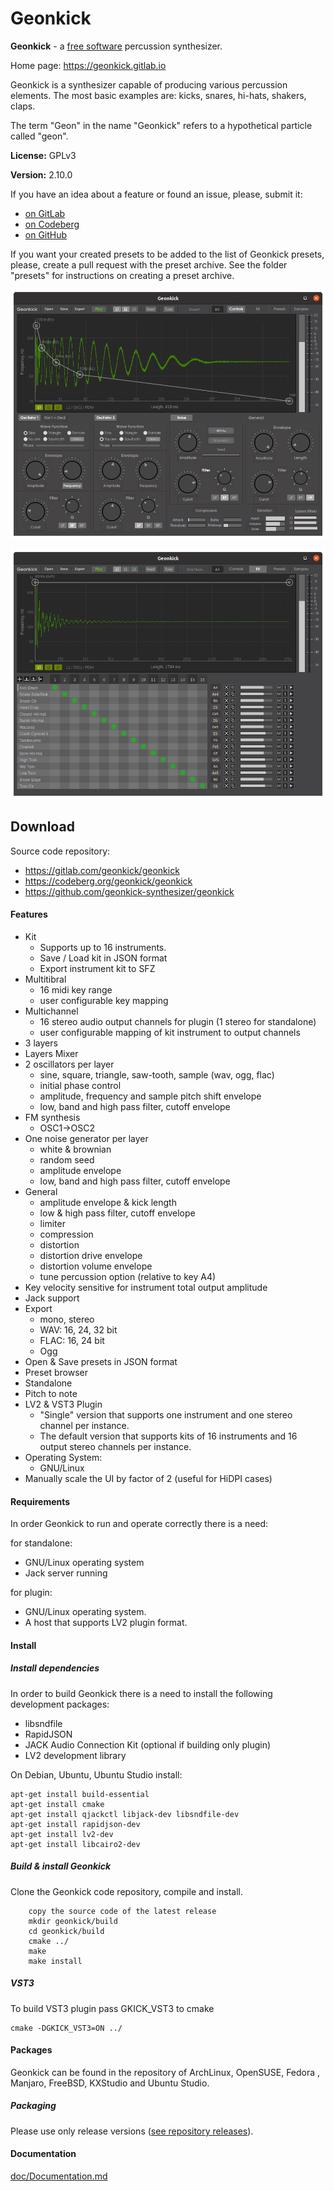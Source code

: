 # Geonkick

**Geonkick** - a [free software](https://www.gnu.org/philosophy/free-sw.en.html) percussion synthesizer.

Home page: https://geonkick.gitlab.io

Geonkick is a synthesizer capable of producing various percussion elements.
The most basic examples are: kicks, snares, hi-hats, shakers, claps.

The term "Geon" in the name "Geonkick" refers to a hypothetical particle called "geon".

**License:** GPLv3

**Version:** 2.10.0

If you have an idea about a feature or found an issue, please, submit it:

- [on GitLab](https://gitlab.com/geonkick/geonkick/issues)
- [on Codeberg](https://codeberg.org/geonkick/geonkick/issues)
- [on GitHub](https://github.com/Geonkick-Synthesizer/geonkick/issues)

If you want your created presets to be added to the list of Geonkick presets, please, create a pull request
with the preset archive.
See the folder "presets" for instructions on creating a preset archive.

![Screenshot](data/screenshot.png)

![Screenshot](data/screenshot_kit.png)

## Download

Source code repository:

- https://gitlab.com/geonkick/geonkick
- https://codeberg.org/geonkick/geonkick
- https://github.com/geonkick-synthesizer/geonkick

#### Features

* Kit
   - Supports up to 16 instruments.
   - Save / Load kit in JSON format
   - Export instrument kit to SFZ
* Multitibral
   - 16 midi key range
   - user configurable key mapping
* Multichannel
   - 16 stereo audio output channels for plugin (1 stereo for standalone)
   - user configurable mapping of kit instrument to output channels
* 3 layers
* Layers Mixer
* 2 oscillators per layer
     - sine, square, triangle, saw-tooth, sample (wav, ogg, flac)
     - initial phase control
     - amplitude, frequency and sample pitch shift envelope
     - low, band and high pass filter, cutoff envelope
* FM synthesis
     - OSC1->OSC2
* One noise generator per layer
     - white & brownian
     - random seed
     - amplitude envelope
     - low, band and high pass filter, cutoff envelope
* General
     - amplitude envelope & kick length
     - low & high pass filter, cutoff envelope
     - limiter
     - compression
     - distortion
     - distortion drive envelope
     - distortion volume envelope
     - tune percussion option (relative to key A4)
* Key velocity sensitive for instrument total output amplitude
* Jack support
* Export
     - mono, stereo
     - WAV: 16, 24, 32 bit
     - FLAC: 16, 24 bit
     - Ogg
* Open & Save presets in JSON format
* Preset browser
* Standalone
* Pitch to note
* LV2 & VST3 Plugin
     - "Single" version that supports one
       instrument and one stereo channel per instance.
     - The default version that supports kits of 16 instruments
       and 16 output stereo channels per instance.
* Operating System:
     - GNU/Linux
* Manually scale the UI by factor of 2 (useful for HiDPI cases)

#### Requirements

In order Geonkick to run and operate correctly there is a need:

for standalone:

* GNU/Linux operating system
* Jack server running

for plugin:

 * GNU/Linux operating system.
 * A host that supports LV2 plugin format.

#### Install

##### Install dependencies

In order to build Geonkick there is a need to install
the following development packages:

* libsndfile
* RapidJSON
* JACK Audio Connection Kit (optional if building only plugin)
* LV2 development library

On Debian, Ubuntu, Ubuntu Studio install:

    apt-get install build-essential
    apt-get install cmake
    apt-get install qjackctl libjack-dev libsndfile-dev
    apt-get install rapidjson-dev
    apt-get install lv2-dev
    apt-get install libcairo2-dev

##### Build & install Geonkick

Clone the Geonkick code repository, compile and install.

        copy the source code of the latest release
        mkdir geonkick/build
        cd geonkick/build
        cmake ../
        make
        make install

##### VST3

To build VST3 plugin pass GKICK_VST3 to cmake

    cmake -DGKICK_VST3=ON ../

#### Packages

Geonkick can be found in the repository of ArchLinux, OpenSUSE, Fedora
, Manjaro, FreeBSD, KXStudio and Ubuntu Studio.

##### Packaging

Please use only release versions ([see repository releases](https://gitlab.com/geonkick/geonkick/-/releases)).

#### Documentation

 [doc/Documentation.md](doc/Documentation.md)
